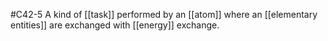 #C42-5 
A kind of [[task]] performed by an [[atom]] where an [[elementary entities]] are exchanged with [[energy]] exchange.